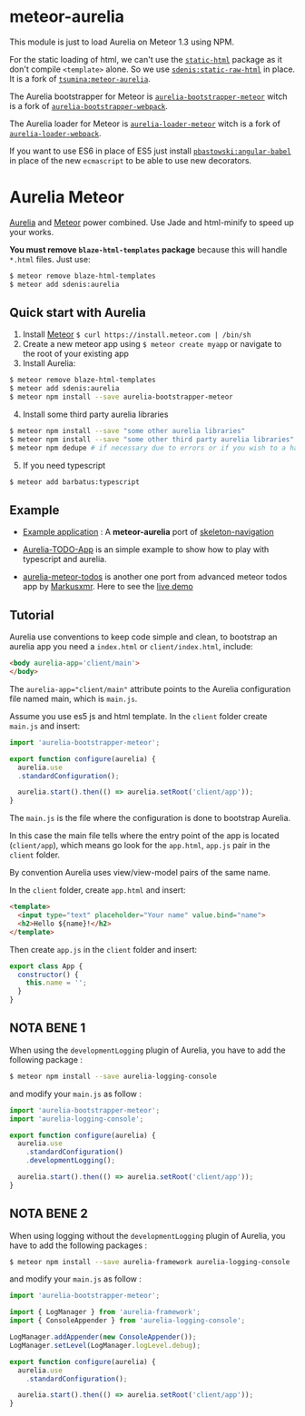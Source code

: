 # meteor-aurelia

This module is just to load Aurelia on Meteor 1.3 using NPM.

For the static loading of html, we can't use the [`static-html`](https://atmospherejs.com/meteor/static-html) package as it don't compile `<template>` alone. So we use [`sdenis:static-raw-html`](https://atmospherejs.com/sdenis/static-raw-html) in place. It is a fork of [`tsumina:meteor-aurelia`](https://atmospherejs.com/tsumina/meteor-aurelia).

The Aurelia bootstrapper for Meteor is [`aurelia-bootstrapper-meteor`](https://github.com/stphdenis/aurelia-bootstrapper-meteor) witch is a fork of [`aurelia-bootstrapper-webpack`](https://github.com/aurelia/bootstrapper-webpack).

The Aurelia loader for Meteor is [`aurelia-loader-meteor`](https://github.com/stphdenis/aurelia-loader-meteor) witch is a fork of [`aurelia-loader-webpack`](https://github.com/aurelia/loader-webpack).

If you want to use ES6 in place of ES5 just install [`pbastowski:angular-babel`](https://atmospherejs.com/pbastowski/angular-babel) in place of the new `ecmascript` to be able to use new decorators.

# Aurelia Meteor

[Aurelia](http://aurelia.io) and [Meteor](http://www.meteor.com) power combined. Use Jade and html-minify to speed up your works.

**You must remove `blaze-html-templates` package** because this will handle `*.html` files.
Just use:
```bash
$ meteor remove blaze-html-templates
$ meteor add sdenis:aurelia
```

## Quick start with Aurelia

1. Install [Meteor](http://docs.meteor.com/#quickstart) `$ curl https://install.meteor.com | /bin/sh`
2. Create a new meteor app using `$ meteor create myapp` or navigate to the root of your existing app
3. Install Aurelia:
```bash
$ meteor remove blaze-html-templates
$ meteor add sdenis:aurelia
$ meteor npm install --save aurelia-bootstrapper-meteor
```
4. Install some third party aurelia libraries
```bash
$ meteor npm install --save "some other aurelia libraries"
$ meteor npm install --save "some other third party aurelia libraries"
$ meteor npm dedupe # if necessary due to errors or if you wish to a have smaller download size
```
5. If you need typescript
```bash
$ meteor add barbatus:typescript
```

## Example
- [Example application](https://github.com/tsumina/aurelia-skeleton-jade) : A **meteor-aurelia** port of [skeleton-navigation](http://github.com/aurelia/skeleton-navigation)

- [Aurelia-TODO-App](https://github.com/TsumiNa/Aurelia-TODO-App) is an simple example to show how to play with typescript and aurelia.

- [aurelia-meteor-todos](https://github.com/Markusxmr/aurelia-meteor-todos) is another one port from advanced meteor todos app by [Markusxmr](https://github.com/Markusxmr). Here to see the [live demo](http://aurelia-todos.meteor.com/)

## Tutorial

Aurelia use conventions to keep code simple and clean, to bootstrap an aurelia app you need a `index.html` or `client/index.html`, include:

```html
<body aurelia-app='client/main'>
</body>
```

The `aurelia-app="client/main"` attribute points to the Aurelia configuration file named main, which is `main.js`.

Assume you use es5 js and html template. In the `client` folder create `main.js` and insert:

```javascript
import 'aurelia-bootstrapper-meteor';

export function configure(aurelia) {
  aurelia.use
  .standardConfiguration();

  aurelia.start().then(() => aurelia.setRoot('client/app'));
}
```

The `main.js` is the file where the configuration is done to bootstrap Aurelia.

In this case the main file tells where the entry point of the app is located (`client/app`), which means go look for the `app.html`, `app.js` pair in the `client` folder.

By convention Aurelia uses view/view-model pairs of the same name.

In the `client` folder, create `app.html` and insert:

```html
<template>
  <input type="text" placeholder="Your name" value.bind="name">
  <h2>Hello ${name}!</h2>
</template>
```

Then create `app.js` in the `client` folder and insert:

```javascript
export class App {
  constructor() {
    this.name = '';
  }
}
```

## NOTA BENE 1

When using the `developmentLogging` plugin of Aurelia, you have to add the following package :
```bash
$ meteor npm install --save aurelia-logging-console
```

and modify your `main.js` as follow :

```javascript
import 'aurelia-bootstrapper-meteor';
import 'aurelia-logging-console';

export function configure(aurelia) {
  aurelia.use
    .standardConfiguration()
    .developmentLogging();

  aurelia.start().then(() => aurelia.setRoot('client/app'));
}
```

## NOTA BENE 2

When using logging without the `developmentLogging` plugin of Aurelia, you have to add the following packages :
```bash
$ meteor npm install --save aurelia-framework aurelia-logging-console
```

and modify your `main.js` as follow :

```javascript
import 'aurelia-bootstrapper-meteor';

import { LogManager } from 'aurelia-framework';
import { ConsoleAppender } from 'aurelia-logging-console';

LogManager.addAppender(new ConsoleAppender());
LogManager.setLevel(LogManager.logLevel.debug);

export function configure(aurelia) {
  aurelia.use
    .standardConfiguration();

  aurelia.start().then(() => aurelia.setRoot('client/app'));
}
```
